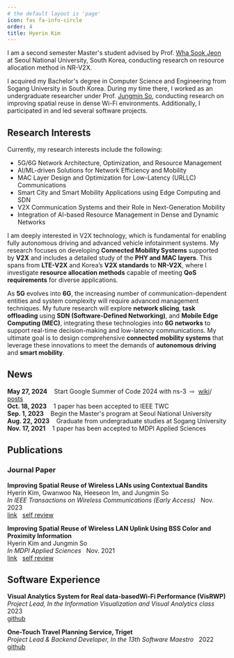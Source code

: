 ```yaml
---
# the default layout is 'page'
icon: fas fa-info-circle
order: 4
title: Hyerin Kim
---
```


<!-- > Add Markdown syntax content to file `_tabs/about.md`{: .filepath } and it will show up on this page.
{: .prompt-tip } -->

<!-- **Currently Working on** | Mobile Computing & Communication Lab. in Seoul National University -->


I am a second semester Master's student advised by Prof. [Wha Sook Jeon] at Seoul National University, South Korea, conducting research on resource allocation method in NR-V2X.  

I acquired my Bachelor's degree in Computer Science and Engineering from Sogang University in South Korea. During my time there, I worked as an undergraduate researcher under Prof. [Jungmin So], conducting research on improving spatial reuse in dense Wi-Fi environments. Additionally, I participated in and led several software projects.

## Research Interests

Currently, my research interests include the following:

- 5G/6G Network Architecture, Optimization, and Resource Management
- AI/ML-driven Solutions for Network Efficiency and Mobility
- MAC Layer Design and Optimization for Low-Latency (URLLC) Communications
- Smart City and Smart Mobility Applications using Edge Computing and SDN
- V2X Communication Systems and their Role in Next-Generation Mobility
- Integration of AI-based Resource Management in Dense and Dynamic Networks

I am deeply interested in V2X technology, which is fundamental for enabling fully autonomous driving and advanced vehicle infotainment systems. My research focuses on developing **Connected Mobility Systems** supported by **V2X** and includes a detailed study of the **PHY and MAC layers**. This spans from **LTE-V2X** and Korea’s **V2X standards** to **NR-V2X**, where I investigate **resource allocation methods** capable of meeting **QoS requirements** for diverse applications.

As **5G** evolves into **6G**, the increasing number of communication-dependent entities and system complexity will require advanced management techniques. My future research will explore **network slicing**, **task offloading** using **SDN (Software-Defined Networking)**, and **Mobile Edge Computing (MEC)**, integrating these technologies into **6G networks** to support real-time decision-making and low-latency communications. My ultimate goal is to design comprehensive **connected mobility systems** that leverage these innovations to meet the demands of **autonomous driving** and **smart mobility**.

## News

**May 27, 2024** &nbsp;&nbsp; Start Google Summer of Code 2024 with ns-3 &nbsp;⇨&nbsp; [wiki](https://www.nsnam.org/wiki/GSOC2024RLUsability5G)/ [posts](https://mye280c37.github.io/categories/gsoc-2024/)  
**Oct. 18, 2023** &nbsp;&nbsp; 1 paper has been accepted to IEEE TWC  
**Sep. 1, 2023** &nbsp;&nbsp; Begin the Master's program at Seoul National University  
**Aug. 22, 2023** &nbsp;&nbsp; Graduate from undergraduate studies at Sogang University  
**Nov. 17, 2021** &nbsp;&nbsp; 1 paper has been accepted to MDPI Applied Sciences


## Publications

### Journal Paper

**Improving Spatial Reuse of Wireless LANs using Contextual Bandits**   
Hyerin Kim, Gwanwoo Na, Heeseon Im, and Jungmin So  
*In IEEE Transactions on Wireless Communications (Early Access)* &nbsp; Nov. 2023  
[link](https://ieeexplore.ieee.org/document/10309995) &nbsp; 
[self review](https://mye280c37.github.io/posts/paper-review-02/)  

**Improving Spatial Reuse of Wireless LAN Uplink Using BSS Color and Proximity Information**  
Hyerin Kim and Jungmin So  
*In MDPI Applied Sciences* &nbsp; Nov. 2021  
[link](https://www.mdpi.com/2076-3417/11/22/11074) &nbsp; 
[self review](https://mye280c37.github.io/posts/paper-review-01/)  

## Software Experience

**Visual Analytics System for Real data-basedWi-Fi Performance (VisRWP)**  
*Project Lead, In the Information Visualization and Visual Analytics class* &nbsp; 2023  
[github](https://github.com/InfoVis-13/VisRPW)

**One-Touch Travel Planning Service, Triget**  
*Project Lead & Backend Developer, In the 13th Software Maestro* &nbsp; 2022  
[github](https://github.com/mye280c37/triget-springboot)

[Wha Sook Jeon]: https://cse.snu.ac.kr/en/people/faculty/57
[Jungmin So]: https://cs.sogang.ac.kr/cs/cs02_1_12.html